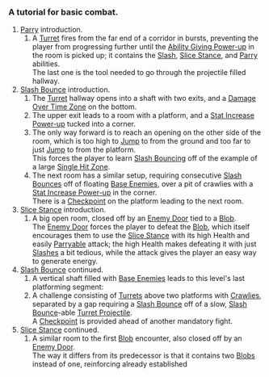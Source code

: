 ### A tutorial for basic combat. 

1. [Parry](../../Player%20Character/Ultion/Abilities/Parry.md) introduction.
	1. A [Turret](../Enviromental%20Features/Harmful/Enemies/Turret.md) fires from the far end of a corridor in bursts, preventing the player from progressing further until the [Ability Giving Power-up](../Enviromental%20Features/Helpful/Power-ups/Ability%20Giving.md) in the room is picked up; it contains the [Slash](../../Player%20Character/Ultion/Abilities/Slash.md), [Slice Stance](../../Player%20Character/Ultion/Abilities/Slice%20Stance.md), and [Parry](../../Player%20Character/Ultion/Abilities/Parry.md) abilities.<br>The last one is the tool needed to go through the projectile filled hallway.
2. [Slash Bounce](../../Player%20Character/Ultion/Abilities/Slash.md) introduction.
	1. The [Turret](../Enviromental%20Features/Harmful/Enemies/Turret.md) hallway opens into a shaft with two exits, and a [Damage Over Time Zone](../Enviromental%20Features/Harmful/Damage%20Zones.md) on the bottom.
	2. The upper exit leads to a room with a platform, and a [Stat Increase Power-up](../Enviromental%20Features/Helpful/Power-ups/Stat%20Increases.md) tucked into a corner.
	3. The only way forward is to reach an opening on the other side of the room, which is too high to [Jump](../../Player%20Character/Ultion/Abilities/Jump.md) to from the ground and too far to just [Jump](../../Player%20Character/Ultion/Abilities/Jump.md) to from the platform.<br>This forces the player to learn [Slash Bouncing](../../Player%20Character/Ultion/Abilities/Slash.md) off of the example of a large [Single Hit Zone](../Enviromental%20Features/Harmful/Damage%20Zones.md).
	4. The next room has a similar setup, requiring consecutive [Slash Bounces](../../Player%20Character/Ultion/Abilities/Slash.md) off of floating [Base Enemies](../Enviromental%20Features/Harmful/Enemies/Base%20Enemy.md), over a pit of crawlies with a [Stat Increase Power-up](../Enviromental%20Features/Helpful/Power-ups/Stat%20Increases.md) in the corner.<br>There is a [Checkpoint](../Enviromental%20Features/Helpful/Checkpoint.md) on the platform leading to the next room.
3. [Slice Stance](../../Player%20Character/Ultion/Abilities/Slash.md) introduction.
	1. A big open room, closed off by an [Enemy Door](../Enviromental%20Features/Neutral/Enemy%20Door.md) tied to a [Blob](../Enviromental%20Features/Harmful/Enemies/Blob.md).<br>The [Enemy Door](../Enviromental%20Features/Neutral/Enemy%20Door.md) forces the player to defeat the [Blob](../Enviromental%20Features/Harmful/Enemies/Blob.md), which itself encourages them to use the [Slice Stance](../../Player%20Character/Ultion/Abilities/Slash.md) with its high Health and easily [Parryable](../../Player%20Character/Ultion/Abilities/Slash.md) attack; the high Health makes defeating it with just [Slashes](../../Player%20Character/Ultion/Abilities/Slash.md) a bit tedious, while the attack gives the player an easy way to generate energy.
5. [Slash Bounce](../../Player%20Character/Ultion/Abilities/Slash.md) continued.
	1. A vertical shaft filled with [Base Enemies](../Enviromental%20Features/Harmful/Enemies/Base%20Enemy.md) leads to this level's last platforming segment:
	2. A challenge consisting of [Turrets](../Enviromental%20Features/Harmful/Enemies/Turret.md) above two platforms with [Crawlies](../Enviromental%20Features/Harmful/Enemies/Crawlies.md), separated by a gap requiring a [Slash Bounce](../../Player%20Character/Ultion/Abilities/Slash.md) off of a slow, [Slash Bounce](../../Player%20Character/Ultion/Abilities/Slash.md)-able [Turret Projectile](../Enviromental%20Features/Harmful/Enemies/Turret.md).<br>A [Checkpoint](../Enviromental%20Features/Helpful/Checkpoint.md) is provided ahead of another mandatory fight.
6. [Slice Stance](../../Player%20Character/Ultion/Abilities/Slash.md) continued.
	1. A similar room to the first [Blob](../Enviromental%20Features/Harmful/Enemies/Blob.md) encounter, also closed off by an [Enemy Door](../Enviromental%20Features/Neutral/Enemy%20Door.md).<br>The way it differs from its predecessor is that it contains two [Blobs](../Enviromental%20Features/Harmful/Enemies/Blob.md) instead of one, reinforcing already established
